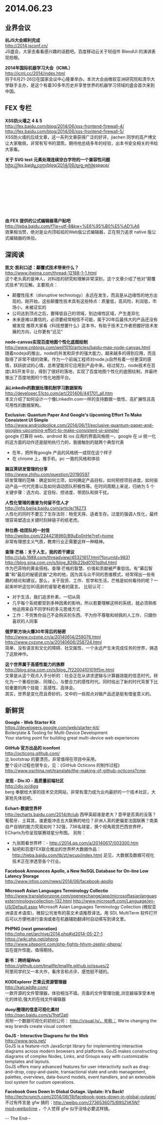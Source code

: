 2014.06.23
========

## 业界会议

**杭JS大会顺利完成**  
http://2014.jsconf.cn/  
JS盛会，大家去看看感兴趣的话题吧。百度移动云关于轻组件 BlendUI 的演讲表现抢眼。  

**2014年国际机器学习大会（ICML）**  
http://icml.cc/2014/index.html  
将于6月21-26日在国家会议中心隆重举办。本次大会由微软亚洲研究院和清华大学联手主办，是这个有着30多年历史并享誉世界的机器学习领域的盛会首次来到中国。

## FEX 专栏

**XSS防火墙之 4 & 5**  
http://fex.baidu.com/blog/2014/06/xss-frontend-firewall-4/  
http://fex.baidu.com/blog/2014/06/xss-frontend-firewall-5/  
XSS防火墙的后续文章，这一系列文章获得广泛的好评，jiachen 同学的高产博文让大家敬佩，非常有写书的潜质。期待他总结多年的经验，出本书安全相关的书给大家看。

**关于 SVG text 元素处理连续空白字符的一个兼容性问题**  
http://fex.baidu.com/blog/2014/06/svg-whitespace/  
<svg> 是 HTML5 新增的元素，可以方便地处理矢量图。基于 <svg> 元素构建图形库，是众多项目首选的技术方案。我们的 脑图、公式编辑器 等项目也基于 SVG 技术构建。我们在做测试时发现一个 SVG <text> 元素在 IE9+ 中出现了一个不常见的兼容性问题，需要使用一些技巧才能解决。踩过的坑分享出来，供研究和使用 SVG 技术同学，多一种方案参考。  

**由 FEX 提供的公式编辑器落户贴吧**  
http://tieba.baidu.com/f?ie=utf-8&kw=%E6%95%B0%E5%AD%A6  
效果相当赞，绝对是业内顶呱呱的Web版公式编辑器，正在努力追求 native 版公式编辑器的体验。

## 深阅读

**凯文·凯利口述：颠覆式技术带来什么？**  
http://www.iheima.com/thread-12188-1-1.html  
这个老头真的是神人，对科技的研究和理解非常深刻，这个文章介绍了他对“颠覆式技术”的见解。主要观点：
- 颠覆性技术（disruptive technology）永远在发生，而且是从边缘性的地方出现的。刚开始，这些颠覆性技术具有这些特点：质量低，高风险，利润低，市场小，未被证实的
- 公司达到顶点之后，要降低自己的领域，到边缘性区域，产生差异化
- 未来是难以置信的，必须要经常相信不可能，属于20年后最伟大的产品还没有被发现
推荐大家看《科技想要什么》这本书，有助于技术工作者把握好技术发展的方向，让你更有“远见”


**node-canvas实现百度地图个性化底图绘制**  
http://www.cnblogs.com/well1010/articles/baidu-map-node-canvas.html  
随着nodejs的推出，node的并发和异步的强大能力，越来越多的得到应用，而且取得了非常不错的效果。作为一个前端工程师对node.js自然有着一份更深的感情，跃跃欲试的心情，总希望能将它应用到产品中来。经过努力，node技术在百度LBS开发平台，得到了很好的落地，实现了百度地图个性化的底图绘制，并最终推出了百度地图的个性化地图平台。

**从LinkedIn的数据处理机制学习数据架构**  
http://developer.51cto.com/art/201406/441701_all.htm  
本文介绍了如何设计一个像LinkedIn.com一样的支持数据一致性、高扩展性且高可用性的数据架构。

**Exclusive: Quantum Paper And Google's Upcoming Effort To Make Consistent UI Simple**  
http://www.androidpolice.com/2014/06/11/exclusive-quantum-paper-and-googles-upcoming-effort-to-make-consistent-ui-simple/  
google 打算将 web、android 和 ios 应用的界面风格统一。google 在 ui 统一化的这方面的动作还是挺哟执行力的，我接触到的就两个典型代表
- 在年，把所有google 产品的风格统一成现在这个样子
- 在 chrome 上，推手机、pc 一致的风格和体验

**豌豆荚研发管理的分享**  
http://www.zhihu.com/question/20190597  
研发管理的范畴：确定如何立项，如何确定产品目标，如何把控项目进度，如何驱动产品一代代完善以及如何调动团队积极性等。在时间周期上来说，归纳为 5 个关键步骤：选方向、定目标、控进度、带团队和排干扰。

**人性化管理的惠普为何留不住人才**  
http://jnfq.baijia.baidu.com/article/18273  
人性化的同时不要忘了生存法则：物竞天择、适者生存。过度的强调人性化，最终很容易塑造出关键时刻掉链子的纸老虎。  

**林仕鼎-给团队的一封信**  
http://weibo.com/2244218960/B9uEp0nHe?ref=home  
非常有理想主义气质，教育行业正需要这样一种精神。

**查理·芒格：关于人生，我的若干建议**  
http://club.1688.com/threadview/45321617.html?forumId=9831  
http://blog.sina.com.cn/s/blog_826b22bd0101sdhd.html  
作为巴菲特的黄金搭档，查理·芒格的智慧、价值和贡献被严重低估。有“幕后智囊”和“最后的秘密武器”之称的他，因为其与众不同的思维模式，经常得出一些有趣的结论和建议。那么，关于投资、工作、哲学和生活，芒格是如何看待的呢？一起来听听这位90高龄的睿智老者的箴言。
比较认可：
- 对于生活，我们追求朴素，一切从简
- 几乎每个系统都受到多种因素的影响，所以若要理解这样的系统，就必须熟练地运用来自不同学科的多元思维方式
- 工作：不兜售你自己不会购买的东西、不为你不尊敬和倾佩的人工作、只跟你喜欢的人同事


**俄罗斯方块火爆30年背后的秘密**  
http://www.cyzone.cn/a/20140614/259076.html  
http://www.cyzone.cn/a/20140606/258724.html  
简单、没有语言和文化的障碍、社交属性、一个永远产生未完成任务的世界，铸造了这款神作。  


**这个世界属于高感性能力的族群**  
http://blog.sina.com.cn/s/blog_7f2200410101tf5m.html  
文章是从这个观点入手分析的：社会正在从讲求逻辑与计算器效能的信息时代，转化为一个重视创新、同理心，与整合力的感性时代。同时给出了新的时代背景下比较重要的两个技能：高感性、高体会。  
其实，世界是变化而且奇妙的，文中的一些观点对做产品还是挺有借鉴意义的。


## 新鲜货

**Google - Web Starter Kit**  
https://developers.google.com/web/starter-kit/  
Boilerplate & Tooling for Multi-Device Development  
Your starting point for building great multi-device web experiences  

**GitHub 官方出品的 iconfont**  
http://octicons.github.com/  
比 bootstrap 的要漂亮，非常值得在项目中采用。  
整个设计过程也很专业，见：《GitHub Octicons 的制作过程》 http://www.oschina.net/translate/the-making-of-github-octicons?cmp

**发现 - Div.IO - 高质量前端社区**  
http://div.io/digg  
berg 奉献给大家的技术交流网站，非常有潜力成为业内最好的一个技术社区，大家抢先体验吧。

**Echart-数据世界杯**  
http://echarts.baidu.com/2014/#club
西甲英超谁是老大？意甲是否真的没落？葡萄牙、土耳其，谁更能冲击五大联赛的地位？非洲人真的更偏爱法国联赛？南美自产自销的能力究竟如何？32强，736名球星，换个视角观赏巴西世界杯，ECharts为你呈现联赛球星分布图。
另附：
- 九张图看世界杯：- http://2014.qq.com/a/20140617/003300.htm  
- 贴吧和百度FEX联合推出的世界杯大数据作品：http://tieba.baidu.com/tb/zt/wcup/index.html
足见，大数据及数据可视化技术正在渗透至各个行业。  

**Facebook Announces Apollo, a New NoSQL Database for On-line Low Latency Storage**  
http://www.infoq.com/news/2014/06/facebook-apollo  

**Microsoft Asian Languages Terminology Collectio**  
http://www.translationzone.com/openexchange/app/microsoftasianlanguagesterminologycollection-132.html
http://www.microsoft.com/Language/en-US/Default.aspx
Microsoft Asian Languages Terminology Collection (微软亚洲语言术语库)，微软公司发布的英文术语推荐译法。用 SDL MultiTerm 软件打开后可以方便地进行查询或者在机器辅助翻译时自动填写到译文里。

**PHPNG (next generation)**  
http://php.net/archive/2014.php#id2014-05-27-1  
https://wiki.php.net/phpng  
http://www.sitepoint.com/php-fights-hhvm-zephir-phpng/  
旨在提升性能，值得期待。

**新书：跨终端Web**  
https://github.com/tmallfe/tmallfe.github.io/issues/2  
阿里同学的又一本大作，看序言和点评，感觉挺不错的。

**KODExplorer 芒果云资源管理器**  
http://kalcaddle.com/  
一款开源的文件管理器，体验相当不错。完备的文件管理功能,浏览器端享受本地化的体验,强大的在线文件编辑器  

**duoyi整理的信息可视化素材**  
http://pan.baidu.com/s/1hqf2atI  
另附一个数据可视化的初创公司： http://visual.ly/，号称： We’re changing the way brands create visual content

**GoJS - Interactive Diagrams for the Web**  
http://www.gojs.net/  
 GoJS is a feature-rich JavaScript library for implementing interactive diagrams across modern browsers and platforms. GoJS makes constructing diagrams of complex Nodes, Links, and Groups easy with customizable templates and layouts.  
 GoJS offers many advanced features for user interactivity such as drag-and-drop, copy-and-paste, transactional state and undo management, palettes, overviews, data-bound models, event handlers, and an extensible tool system for custom operations.  

**Facebook Goes Down In Global Outage. Update: It’s Back!**  
http://techcrunch.com/2014/06/19/facebook-goes-down-in-global-outage/  
不过有传言是 gfw 搞的：http://weibo.com/2736536075/B9SZIiK5N?mod=weibotime  ，个人觉得 gfw 似乎没啥必要这样搞。  

-- The End--